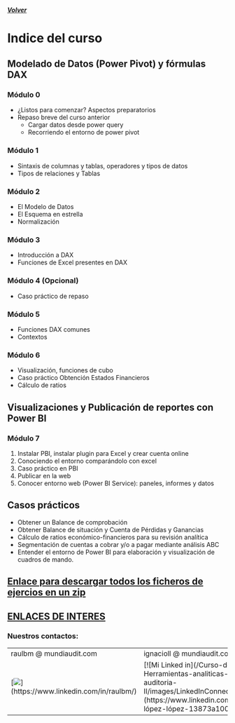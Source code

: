 ##### [Volver](/Curso-de-Herramientas-analiticas-para-auditoria-II/)
<script src="https://kit.fontawesome.com/065728df02.js" crossorigin="anonymous"></script>
# Indice del curso

## Modelado de Datos (Power Pivot) y fórmulas DAX
	
### Módulo 0
  * ¿Listos para comenzar? Aspectos preparatorios
  * Repaso breve del curso anterior
    * Cargar datos desde power query 
    * Recorriendo el entorno de power pivot

### Módulo 1
  * Sintaxis de columnas y tablas, operadores y tipos de datos
  * Tipos de relaciones y Tablas

### Módulo 2
  * El Modelo de Datos
  *	El Esquema en estrella
  * Normalización

### Módulo 3
  *	Introducción a DAX
  *	Funciones de Excel presentes en DAX

### Módulo 4 (Opcional)
  * Caso práctico de repaso

### Módulo 5
  *	Funciones DAX comunes
  * Contextos

### Módulo 6
  * Visualización, funciones de cubo
  * Caso práctico Obtención Estados Financieros
  * Cálculo de ratios

  
## Visualizaciones y Publicación de reportes con Power BI

### Módulo 7
  1. Instalar PBI, instalar plugin para Excel y crear cuenta online
  1. Conociendo el entorno comparándolo con excel
  1. Caso práctico en PBI
  1. Publicar en la web
  1. Conocer entorno web (Power BI Service): paneles, informes y datos


## Casos prácticos
*	Obtener un Balance de comprobación
* Obtener Balance de situación y Cuenta de Pérdidas y Ganancias
* Cálculo de ratios económico-financieros para su revisión analítica
* Segmentación de cuentas a cobrar y/o a pagar mediante análisis ABC
* Entender el entorno de Power BI para elaboración y visualización de cuadros de mando.



## [Enlace para descargar todos los ficheros de ejercios en un zip](https://raulbm.github.io/Curso-de-Herramientas-analiticas-para-auditoria-II/downloads/Ejercicios.zip)


## [ENLACES DE INTERES](https://raulbm.github.io/Curso-de-Herramientas-analiticas-para-auditoria-II/pages/EnlacesBlogsInteresantes.html)

### Nuestros contactos: 
<table>
	<tbody>
		<tr>
			<td>raulbm @ mundiaudit.com</td>
			<td>ignacioll @ mundiaudit.com</td>
		</tr>
		<tr>
			<td>[<img src="/Curso-de-Herramientas-analiticas-para-auditoria-II/images/LinkedInConnectButton.jpg">](https://www.linkedin.com/in/raulbm/) </td>
			<td>[![Mi Linked in](/Curso-de-Herramientas-analiticas-para-auditoria-II/images/LinkedInConnectButton.jpg)](https://www.linkedin.com/in/ignacio-lópez-lópez-13873a100/)</td>
		</tr>
	</tbody>
</table>
               
              

